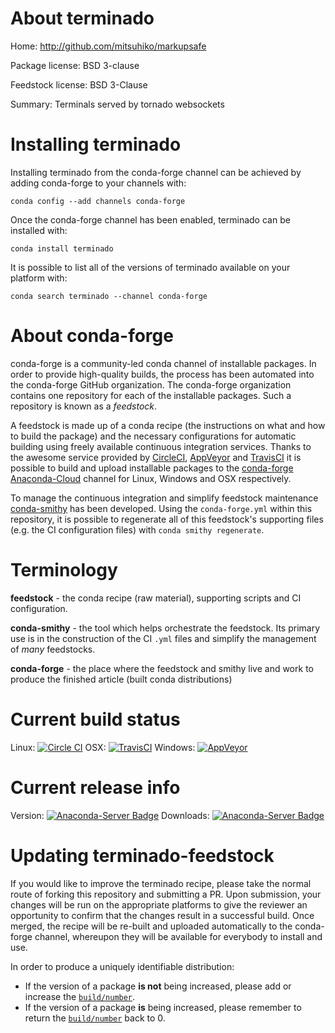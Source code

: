 About terminado
===============

Home: http://github.com/mitsuhiko/markupsafe

Package license: BSD 3-clause

Feedstock license: BSD 3-Clause

Summary: Terminals served by tornado websockets



Installing terminado
====================

Installing terminado from the conda-forge channel can be achieved by adding conda-forge to your channels with:

```
conda config --add channels conda-forge
```

Once the conda-forge channel has been enabled, terminado can be installed with:

```
conda install terminado
```

It is possible to list all of the versions of terminado available on your platform with:

```
conda search terminado --channel conda-forge
```


About conda-forge
=================

conda-forge is a community-led conda channel of installable packages.
In order to provide high-quality builds, the process has been automated into the
conda-forge GitHub organization. The conda-forge organization contains one repository 
for each of the installable packages. Such a repository is known as a *feedstock*.

A feedstock is made up of a conda recipe (the instructions on what and how to build
the package) and the necessary configurations for automatic building using freely
available continuous integration services. Thanks to the awesome service provided by
[CircleCI](https://circleci.com/), [AppVeyor](http://www.appveyor.com/)
and [TravisCI](https://travis-ci.org/) it is possible to build and upload installable
packages to the [conda-forge](https://anaconda.org/conda-forge)
[Anaconda-Cloud](http://docs.anaconda.org/) channel for Linux, Windows and OSX respectively.

To manage the continuous integration and simplify feedstock maintenance
[conda-smithy](http://github.com/conda-forge/conda-smithy) has been developed.
Using the ``conda-forge.yml`` within this repository, it is possible to regenerate all of
this feedstock's supporting files (e.g. the CI configuration files) with ``conda smithy regenerate``.


Terminology
===========

**feedstock** - the conda recipe (raw material), supporting scripts and CI configuration.

**conda-smithy** - the tool which helps orchestrate the feedstock.
                   Its primary use is in the construction of the CI ``.yml`` files
                   and simplify the management of *many* feedstocks.

**conda-forge** - the place where the feedstock and smithy live and work to
                  produce the finished article (built conda distributions)

Current build status
====================

Linux: [![Circle CI](https://circleci.com/gh/conda-forge/terminado-feedstock.svg?style=svg)](https://circleci.com/gh/conda-forge/terminado-feedstock)
OSX: [![TravisCI](https://travis-ci.org/conda-forge/terminado-feedstock.svg?branch=master)](https://travis-ci.org/conda-forge/terminado-feedstock) 
Windows: [![AppVeyor](https://ci.appveyor.com/api/projects/status/github/conda-forge/terminado-feedstock?svg=True)](https://ci.appveyor.com/project/conda-forge/terminado-feedstock/branch/master)

Current release info
====================
Version: [![Anaconda-Server Badge](https://anaconda.org/conda-forge/terminado/badges/version.svg)](https://anaconda.org/conda-forge/terminado)
Downloads: [![Anaconda-Server Badge](https://anaconda.org/conda-forge/terminado/badges/downloads.svg)](https://anaconda.org/conda-forge/terminado)


Updating terminado-feedstock
============================

If you would like to improve the terminado recipe, please take the normal
route of forking this repository and submitting a PR. Upon submission, your changes will
be run on the appropriate platforms to give the reviewer an opportunity to confirm that the
changes result in a successful build. Once merged, the recipe will be re-built and uploaded
automatically to the conda-forge channel, whereupon they will be available for everybody to
install and use.

In order to produce a uniquely identifiable distribution:
 * If the version of a package **is not** being increased, please add or increase
   the [``build/number``](http://conda.pydata.org/docs/building/meta-yaml.html#build-number-and-string). 
 * If the version of a package **is** being increased, please remember to return
   the [``build/number``](http://conda.pydata.org/docs/building/meta-yaml.html#build-number-and-string)
   back to 0.
